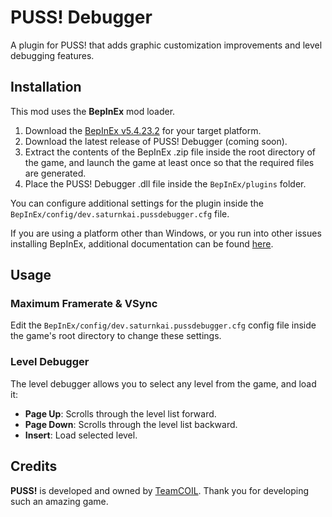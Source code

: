 # PUSS! Debugger

A plugin for PUSS! that adds graphic customization improvements and level debugging features.

## Installation

This mod uses the **BepInEx** mod loader.

1. Download the [BepInEx v5.4.23.2](https://github.com/BepInEx/BepInEx/releases/tag/v5.4.23.2) for your target platform.
2. Download the latest release of PUSS! Debugger (coming soon).
3. Extract the contents of the BepInEx .zip file inside the root directory of the game, and launch the game at least once so that the required files are generated.
4. Place the PUSS! Debugger .dll file inside the `BepInEx/plugins` folder.

You can configure additional settings for the plugin inside the `BepInEx/config/dev.saturnkai.pussdebugger.cfg` file.

If you are using a platform other than Windows, or you run into other issues installing BepInEx, additional documentation can be found [here](https://docs.bepinex.dev/articles/user_guide/installation/index.html).

## Usage

### Maximum Framerate & VSync

Edit the `BepInEx/config/dev.saturnkai.pussdebugger.cfg` config file inside the game's root directory to change these settings.

### Level Debugger

The level debugger allows you to select any level from the game, and load it:

-   **Page Up**: Scrolls through the level list forward.
-   **Page Down**: Scrolls through the level list backward.
-   **Insert**: Load selected level.

## Credits

**PUSS!** is developed and owned by [TeamCOIL](https://www.pussthegame.com/). Thank you for developing such an amazing game.
